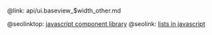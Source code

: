 @link: api/ui.baseview_$width_other.md

@seolinktop: [javascript component library](https://webix.com)
@seolink: [lists in javascript](https://webix.com/widget/list/)